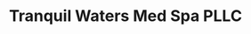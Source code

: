 ---
title: "Tranquil Waters Med Spa PLLC"
url: /gilbert/tranquil-waters-med-spa-pllc/
shop: massage
---